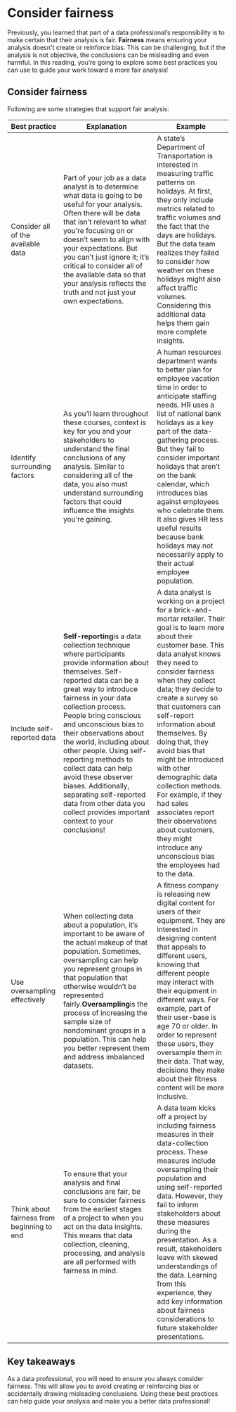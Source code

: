 # Consider fairness

Previously, you learned that part of a data professional’s responsibility is to make certain that their analysis is fair. **Fairness** means ensuring your analysis doesn't create or reinforce bias. This can be challenging, but if the analysis is not objective, the conclusions can be misleading and even harmful. In this reading, you’re going to explore some best practices you can use to guide your work toward a more fair analysis!

## Consider fairness

Following are some strategies that support fair analysis:

| **Best practice**                    | **Explanation**                                                                                                                                                                                                                                                                                                                                                                                                                                                                                                                    | **Example**                                                                                                                                                                                                                                                                                                                                                                                                                                                                                                                                                                  |
| ------------------------------------------ | ---------------------------------------------------------------------------------------------------------------------------------------------------------------------------------------------------------------------------------------------------------------------------------------------------------------------------------------------------------------------------------------------------------------------------------------------------------------------------------------------------------------------------------------- | ---------------------------------------------------------------------------------------------------------------------------------------------------------------------------------------------------------------------------------------------------------------------------------------------------------------------------------------------------------------------------------------------------------------------------------------------------------------------------------------------------------------------------------------------------------------------------------- |
| Consider all of the available data         | Part of your job as a data analyst is to determine what data is going to be useful for your analysis. Often there will be data that isn’t relevant to what you’re focusing on or doesn’t seem to align with your expectations. But you can’t just ignore it; it’s critical to consider all of the available data so that your analysis reflects the truth and not just your own expectations.                                                                                                                                       | A state’s Department of Transportation is interested in measuring traffic patterns on holidays. At first, they only include metrics related to traffic volumes and the fact that the days are holidays. But the data team realizes they failed to consider how weather on these holidays might also affect traffic volumes. Considering this additional data helps them gain more complete insights.                                                                                                                                                                              |
| Identify surrounding factors               | As you’ll learn throughout these courses, context is key for you and your stakeholders to understand the final conclusions of any analysis. Similar to considering all of the data, you also must understand surrounding factors that could influence the insights you’re gaining.                                                                                                                                                                                                                                                     | A human resources department wants to better plan for employee vacation time in order to anticipate staffing needs. HR uses a list of national bank holidays as a key part of the data-gathering process. But they fail to consider important holidays that aren’t on the bank calendar, which introduces bias against employees who celebrate them. It also gives HR less useful results because bank holidays may not necessarily apply to their actual employee population.                                                                                                    |
| Include self-reported data                 | **Self-reporting**is a data collection technique where participants provide information about themselves. Self-reported data can be a great way to introduce fairness in your data collection process. People bring conscious and unconscious bias to their observations about the world, including about other people. Using self-reporting methods to collect data can help avoid these observer biases. Additionally, separating self-reported data from other data you collect provides important context to your conclusions! | A data analyst is working on a project for a brick-and-mortar retailer. Their goal is to learn more about their customer base. This data analyst knows they need to consider fairness when they collect data; they decide to create a survey so that customers can self-report information about themselves. By doing that, they avoid bias that might be introduced with other demographic data collection methods. For example, if they had sales associates report their observations about customers, they might introduce any unconscious bias the employees had to the data. |
| Use oversampling effectively               | When collecting data about a population, it’s important to be aware of the actual makeup of that population. Sometimes, oversampling can help you represent groups in that population that otherwise wouldn’t be represented fairly.**Oversampling**is the process of increasing the sample size of nondominant groups in a population. This can help you better represent them and address imbalanced datasets.                                                                                                                 | A fitness company is releasing new digital content for users of their equipment. They are interested in designing content that appeals to different users, knowing that different people may interact with their equipment in different ways. For example, part of their user-base is age 70 or older. In order to represent these users, they oversample them in their data. That way, decisions they make about their fitness content will be more inclusive.                                                                                                                    |
| Think about fairness from beginning to end | To ensure that your analysis and final conclusions are fair, be sure to consider fairness from the earliest stages of a project to when you act on the data insights. This means that data collection, cleaning, processing, and analysis are all performed with fairness in mind.                                                                                                                                                                                                                                                       | A data team kicks off a project by including fairness measures in their data-collection process. These measures include oversampling their population and using self-reported data. However, they fail to inform stakeholders about these measures during the presentation. As a result, stakeholders leave with skewed understandings of the data. Learning from this experience, they add key information about fairness considerations to future stakeholder presentations.                                                                                                     |

## Key takeaways

As a data professional, you will need to ensure you always consider fairness. This will allow you to avoid creating or reinforcing bias or accidentally drawing misleading conclusions. Using these best practices can help guide your analysis and make you a better data professional!
